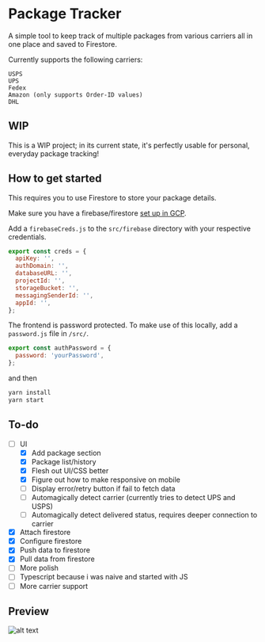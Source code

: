 # Package Tracker

A simple tool to keep track of multiple packages from various carriers all in one place and saved to Firestore.

Currently supports the following carriers:

```
USPS
UPS
Fedex
Amazon (only supports Order-ID values)
DHL
```

## WIP

This is a WIP project; in its current state, it's perfectly usable for personal, everyday package tracking!

## How to get started

This requires you to use Firestore to store your package details.

Make sure you have a firebase/firestore [set up in GCP](https://firebase.google.com/docs/firestore/quickstart#create).

Add a `firebaseCreds.js` to the `src/firebase` directory with your respective credentials.

```js
export const creds = {
  apiKey: '',
  authDomain: '',
  databaseURL: '',
  projectId: '',
  storageBucket: '',
  messagingSenderId: '',
  appId: '',
};
```

The frontend is password protected. To make use of this locally, add a `password.js` file in `/src/`.

```js
export const authPassword = {
  password: 'yourPassword',
};
```

and then

```bash
yarn install
yarn start
```

## To-do

- [ ] UI
  - [x] Add package section
  - [x] Package list/history
  - [x] Flesh out UI/CSS better
  - [x] Figure out how to make responsive on mobile
  - [ ] Display error/retry button if fail to fetch data
  - [ ] Automagically detect carrier (currently tries to detect UPS and USPS)
  - [ ] Automagically detect delivered status, requires deeper connection to carrier
- [x] Attach firestore
- [x] Configure firestore
- [x] Push data to firestore
- [x] Pull data from firestore
- [ ] More polish
- [ ] Typescript because i was naive and started with JS
- [ ] More carrier support

## Preview

![alt text](./src/assets/preview.gif)
